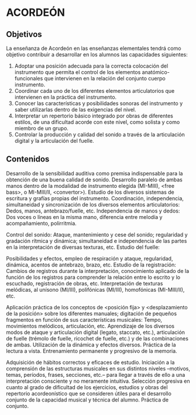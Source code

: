 # **ACORDEÓN**

## **Objetivos** 

La enseñanza de Acordeón en las enseñanzas elementales tendrá como objetivo contribuir a desarrollar en los alumnos las capacidades siguientes: 

1) Adoptar una posición adecuada para la correcta colocación del instrumento que permita el control de los elementos anatómico-funcionales que intervienen en la relación del conjunto cuerpo instrumento.   
2) Coordinar cada uno de los diferentes elementos articulatorios que intervienen en la práctica del instrumento.   
3) Conocer las características y posibilidades sonoras del instrumento y saber utilizarlas dentro de las exigencias del nivel.   
4) Interpretar un repertorio básico integrado por obras de diferentes estilos, de una dificultad acorde con este nivel, como solista y como miembro de un grupo.   
5) Controlar la producción y calidad del sonido a través de la articulación digital y la articulación del fuelle. 

## **Contenidos** 

Desarrollo de la sensibilidad auditiva como premisa indispensable para la obtención de una buena calidad de sonido. Desarrollo paralelo de ambas manos dentro de la modalidad de instrumento elegida (MI-MIII), \<free bass\>, o MI-MIII/II, \<convertor\>). Estudio de los diversos sistemas de escritura y grafías propias del instrumento. Coordinación, independencia, simultaneidad y sincronización de los diversos elementos articulatorios: Dedos, manos, antebrazo/fuelle, etc. Independencia de manos y dedos: Dos voces o líneas en la misma mano, diferencia entre melodía y acompañamiento, polirritmia. 

Control del sonido: Ataque, mantenimiento y cese del sonido; regularidad y gradación rítmica y dinámica; simultaneidad e independencia de las partes en la interpretación de diversas texturas, etc. Estudio del fuelle: 

Posibilidades y efectos, empleo de respiración y ataque, regularidad, dinámica, acentos de antebrazo, brazo, etc. Estudio de la registración: Cambios de registros durante la interpretación, conocimiento aplicado de la función de los registros para comprender la relación entre lo escrito y lo escuchado, registración de obras, etc. Interpretación de texturas melódicas, al unísono (MI/III), polifónicas (MI/III), homofónicas (MI-MIII/II), etc. 

Aplicación práctica de los conceptos de \<posición fija\> y \<desplazamiento de la posición\> sobre los diferentes manuales; digitación de pequeños fragmentos en función de sus características musicales: Tempo, movimientos melódicos, articulación, etc. Aprendizaje de los diversos modos de ataque y articulación digital (legato, staccato, etc.), articulación de fuelle (trémolo de fuelle, ricochet de fuelle, etc.) y de las combinaciones de ambas. Utilización de la dinámica y efectos diversos. Práctica de la lectura a vista. Entrenamiento permanente y progresivo de la memoria. 

Adquisición de hábitos correctos y eficaces de estudio. Iniciación a la comprensión de las estructuras musicales en sus distintos niveles –motivos, temas, períodos, frases, secciones, etc.– para llegar a través de ello a una interpretación consciente y no meramente intuitiva. Selección progresiva en cuanto al grado de dificultad de los ejercicios, estudios y obras del repertorio acordeonístico que se consideren útiles para el desarrollo conjunto de la capacidad musical y técnica del alumno. Práctica de conjunto. 